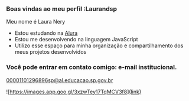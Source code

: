 ### Boas vindas ao meu perfil :Laurandsp

Meu nome é Laura Nery

- Estou estudando na [Alura](https://www.alura.com.br)
- Estou me desenvolvendo na linguagem JavaScript
- Utilizo esse espaço para minha organização e compartilhamento dos meus projetos desenvolvidos

### Você pode entrar em contato comigo: e-mail institucional.

00001101296896sp@al.educacao.sp.gov.br

![https://images.app.goo.gl/3xzwTey17TqMCV3f8](link)

 
